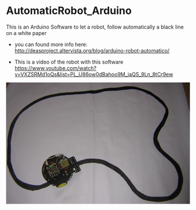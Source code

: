 # AutomaticRobot_Arduino
This is an Arduino Software to let a robot, follow automatically a black line on a white paper

- you can found more info here:<br>
http://deasproject.altervista.org/blog/arduino-robot-automatico/

- This is a video of the robot with this software<br>
https://www.youtube.com/watch?v=VXZSRMd1oQs&list=PL_U86ow0dBahoo9M_iaQS_9Ln_8tCr9ew


![Screenshot](DSCN4765.JPG)

